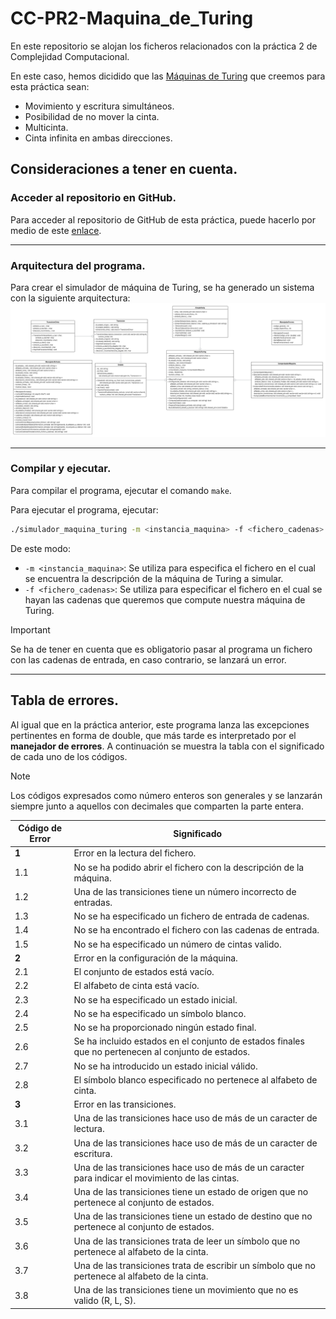 # CC-PR2-Maquina_de_Turing

En este repositorio se alojan los ficheros relacionados con la práctica 2 de Complejidad Computacional.

En este caso, hemos dicidido que las [Máquinas de Turing](https://es.wikipedia.org/wiki/M%C3%A1quina_de_Turing) que creemos para esta práctica sean:

* Movimiento y escritura simultáneos.
* Posibilidad de no mover la cinta.
* Multicinta.
* Cinta infinita en ambas direcciones.

## Consideraciones a tener en cuenta.

### Acceder al repositorio en GitHub.
Para acceder al repositorio de GitHub de esta práctica, puede hacerlo por medio de este [enlace](https://github.com/DiegoHdezChico/CC-PR2-Maquina_de_Turing.git).

---

### Arquitectura del programa.
Para crear el simulador de máquina de Turing, se ha generado un sistema con la siguiente arquitectura:
![](img/CC-Pr2.png)

---

### Compilar y ejecutar.
Para compilar el programa, ejecutar el comando `make`.

Para ejecutar el programa, ejecutar:
```bash
./simulador_maquina_turing -m <instancia_maquina> -f <fichero_cadenas>
```
De este modo:

* `-m <instancia_maquina>`: Se utiliza para especifica el fichero en el cual se encuentra la descripción de la máquina de Turing a simular.
* `-f <fichero_cadenas>`: Se utiliza para especificar el fichero en el cual se hayan las cadenas que queremos que compute nuestra máquina de Turing.

>[!IMPORTANT]
>Se ha de tener en cuenta que es obligatorio pasar al programa un fichero con las cadenas de entrada, en caso contrario, se lanzará un error.

---

## Tabla de errores.
Al igual que en la práctica anterior, este programa lanza las excepciones pertinentes en forma de double, que más tarde es interpretado por el **manejador de errores**. A continuación se muestra la tabla con el significado de cada uno de los códigos.

> [!NOTE]
> Los códigos expresados como número enteros son generales y se lanzarán siempre junto a aquellos con decimales que comparten la parte entera.

| Código de Error | Significado |
| --------------- | ----------- |
| **1**           | Error en la lectura del fichero. |
| 1.1             | No se ha podido abrir el fichero con la descripción de la máquina. |
| 1.2             | Una de las transiciones tiene un número incorrecto de entradas. |
| 1.3             | No se ha especificado un fichero de entrada de cadenas. |
| 1.4             | No se ha encontrado el fichero con las cadenas de entrada. |
| 1.5             | No se ha especificado un número de cintas valido. | 
| **2**           | Error en la configuración de la máquina. |
| 2.1             | El conjunto de estados está vacío. |
| 2.2             | El alfabeto de cinta está vacío. |
| 2.3             | No se ha especificado un estado inicial. |
| 2.4             | No se ha especificado un símbolo blanco. |
| 2.5             | No se ha proporcionado ningún estado final. |
| 2.6             | Se ha incluido estados en el conjunto de estados finales que no pertenecen al conjunto de estados. |
| 2.7             | No se ha introducido un estado inicial válido. |
| 2.8             | El símbolo blanco especificado no pertenece al alfabeto de cinta. |
| **3**           | Error en las transiciones. |
| 3.1             | Una de las transiciones hace uso de más de un caracter de lectura. |
| 3.2             | Una de las transiciones hace uso de más de un caracter de escritura. |
| 3.3             | Una de las transiciones hace uso de más de un caracter para indicar el movimiento de las cintas. |
| 3.4             | Una de las transiciones tiene un estado de origen que no pertenece al conjunto de estados. |
| 3.5             | Una de las transiciones tiene un estado de destino que no pertenece al conjunto de estados. |
| 3.6             | Una de las transiciones trata de leer un símbolo que no pertenece al alfabeto de la cinta. |
| 3.7             | Una de las transiciones trata de escribir un símbolo que no pertenece al alfabeto de la cinta. |
| 3.8             | Una de las transiciones tiene un movimiento que no es valido (R, L, S). |